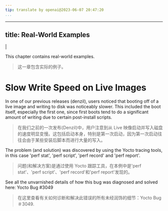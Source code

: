 ```yaml
---
tip: translate by openai@2023-06-07 20:47:20
...
```

---
title: Real-World Examples
--------------------------

|

This chapter contains real-world examples.

> 这一章包含实际的例子。

# Slow Write Speed on Live Images

In one of our previous releases (denzil), users noticed that booting off of a live image and writing to disk was noticeably slower. This included the boot itself, especially the first one, since first boots tend to do a significant amount of writing due to certain post-install scripts.

> 在我们之前的一次发布(Denzil)中，用户注意到从 Live 映像启动并写入磁盘的速度明显变慢。这包括启动本身，特别是第一次启动，因为第一次启动往往会由于某些安装后脚本而进行大量的写入。

The problem (and solution) was discovered by using the Yocto tracing tools, in this case \'perf stat\', \'perf script\', \'perf record\' and \'perf report\'.

> 问题(和解决方案)是通过使用 Yocto 跟踪工具，在本例中是'perf stat'、'perf script'、'perf record'和'perf report'发现的。

See all the unvarnished details of how this bug was diagnosed and solved here: Yocto Bug #3049

> 在这里查看有关如何诊断和解决此错误的所有未经润饰的细节：Yocto Bug＃3049.

